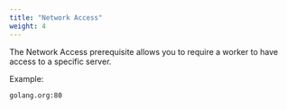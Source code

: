 ```yaml
---
title: "Network Access"
weight: 4
---
```


The Network Access prerequisite allows you to require a worker to have access to a specific server.

Example:

```
golang.org:80
```
